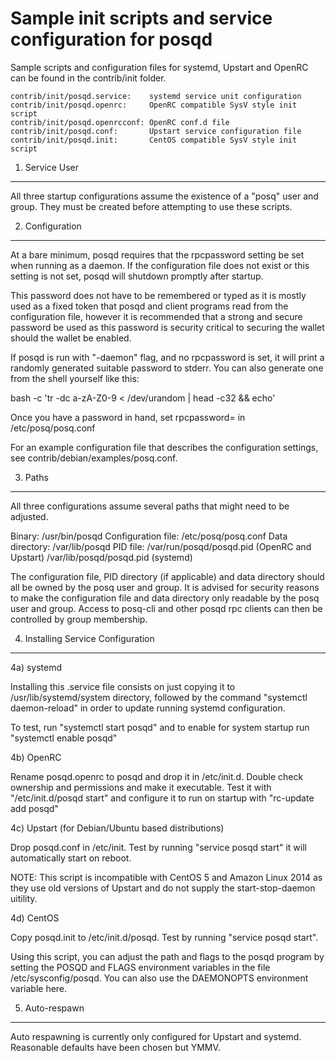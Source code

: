 Sample init scripts and service configuration for posqd
==========================================================

Sample scripts and configuration files for systemd, Upstart and OpenRC
can be found in the contrib/init folder.

    contrib/init/posqd.service:    systemd service unit configuration
    contrib/init/posqd.openrc:     OpenRC compatible SysV style init script
    contrib/init/posqd.openrcconf: OpenRC conf.d file
    contrib/init/posqd.conf:       Upstart service configuration file
    contrib/init/posqd.init:       CentOS compatible SysV style init script

1. Service User
---------------------------------

All three startup configurations assume the existence of a "posq" user
and group.  They must be created before attempting to use these scripts.

2. Configuration
---------------------------------

At a bare minimum, posqd requires that the rpcpassword setting be set
when running as a daemon.  If the configuration file does not exist or this
setting is not set, posqd will shutdown promptly after startup.

This password does not have to be remembered or typed as it is mostly used
as a fixed token that posqd and client programs read from the configuration
file, however it is recommended that a strong and secure password be used
as this password is security critical to securing the wallet should the
wallet be enabled.

If posqd is run with "-daemon" flag, and no rpcpassword is set, it will
print a randomly generated suitable password to stderr.  You can also
generate one from the shell yourself like this:

bash -c 'tr -dc a-zA-Z0-9 < /dev/urandom | head -c32 && echo'

Once you have a password in hand, set rpcpassword= in /etc/posq/posq.conf

For an example configuration file that describes the configuration settings,
see contrib/debian/examples/posq.conf.

3. Paths
---------------------------------

All three configurations assume several paths that might need to be adjusted.

Binary:              /usr/bin/posqd
Configuration file:  /etc/posq/posq.conf
Data directory:      /var/lib/posqd
PID file:            /var/run/posqd/posqd.pid (OpenRC and Upstart)
                     /var/lib/posqd/posqd.pid (systemd)

The configuration file, PID directory (if applicable) and data directory
should all be owned by the posq user and group.  It is advised for security
reasons to make the configuration file and data directory only readable by the
posq user and group.  Access to posq-cli and other posqd rpc clients
can then be controlled by group membership.

4. Installing Service Configuration
-----------------------------------

4a) systemd

Installing this .service file consists on just copying it to
/usr/lib/systemd/system directory, followed by the command
"systemctl daemon-reload" in order to update running systemd configuration.

To test, run "systemctl start posqd" and to enable for system startup run
"systemctl enable posqd"

4b) OpenRC

Rename posqd.openrc to posqd and drop it in /etc/init.d.  Double
check ownership and permissions and make it executable.  Test it with
"/etc/init.d/posqd start" and configure it to run on startup with
"rc-update add posqd"

4c) Upstart (for Debian/Ubuntu based distributions)

Drop posqd.conf in /etc/init.  Test by running "service posqd start"
it will automatically start on reboot.

NOTE: This script is incompatible with CentOS 5 and Amazon Linux 2014 as they
use old versions of Upstart and do not supply the start-stop-daemon uitility.

4d) CentOS

Copy posqd.init to /etc/init.d/posqd. Test by running "service posqd start".

Using this script, you can adjust the path and flags to the posqd program by
setting the POSQD and FLAGS environment variables in the file
/etc/sysconfig/posqd. You can also use the DAEMONOPTS environment variable here.

5. Auto-respawn
-----------------------------------

Auto respawning is currently only configured for Upstart and systemd.
Reasonable defaults have been chosen but YMMV.
